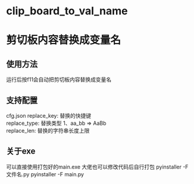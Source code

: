 # clip_board_to_val_name

# 剪切板内容替换成变量名

## 使用方法
运行后按f11会自动把剪切板内容替换成变量名

## 支持配置
cfg.json
replace_key: 替换的快捷键  
replace_type: 替换类型 1、aa_bb => AaBb  
replace_len: 替换的字符串长度上限

## 关于exe
可以直接使用打包好的main.exe
大佬也可以修改代码后自行打包
pyinstaller -F 文件名.py
pyinstaller -F main.py
